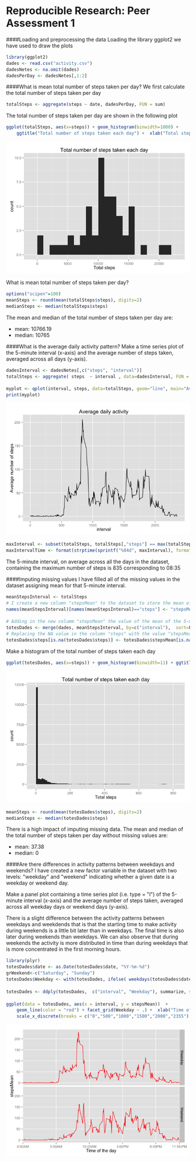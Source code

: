 # Reproducible Research: Peer Assessment 1

####Loading and preprocessing the data
Loading the library ggplot2 we have used to draw the plots


```r
library(ggplot2)
dades <- read.csv("activity.csv")
dadesNetes <- na.omit(dades)
dadesPerDay <- dadesNetes[,1:2]
```

####What is mean total number of steps taken per day?
We first calculate the total number of steps taken per day

```r
totalSteps <- aggregate(steps ~ date, dadesPerDay, FUN = sum)
```

The total number of steps taken per day are shown in the following plot

```r
ggplot(totalSteps, aes(x=steps)) + geom_histogram(binwidth=1000) + 
    ggtitle("Total number of steps taken each day") +  xlab("Total steps")    
```

![](PA1_template_files/figure-html/unnamed-chunk-3-1.png) 

What is mean total number of steps taken per day?

```r
options("scipen"=100)
meanSteps <- round(mean(totalSteps$steps), digits=2)
medianSteps <- median(totalSteps$steps)
```

The mean and median of the total number of steps taken per day are:  
- mean:  10766.19    
- median: 10765

####What is the average daily activity pattern?
Make a time series plot of the 5-minute interval (x-axis) and the average number of steps taken, averaged across all days (y-axis).


```r
dadesInterval <- dadesNetes[,c("steps", "interval")]
totalSteps <- aggregate( steps  ~ interval , data=dadesInterval, FUN = mean)

myplot <- qplot(interval, steps, data=totalSteps, geom="line", main="Average daily activity", ylab="Average number of steps") 
print(myplot)
```

![](PA1_template_files/figure-html/unnamed-chunk-5-1.png) 

```r
maxInterval <- subset(totalSteps, totalSteps[,"steps"] == max(totalSteps$steps))$interval
maxIntervalTime <- format(strptime(sprintf("%04d", maxInterval), format="%H%M"), format="%H:%M")
```

The 5-minute interval, on average across all the days in the dataset, containing the maximum number of steps is 835 corresponding to 08:35    

####Imputing missing values
I have filled  all of the missing values in the dataset assigning mean for that 5-minute interval.


```r
meanStepsInterval <- totalSteps 
# I create a new column "stepsMean" to the dataset to store the mean of the 5-minute interval of each row
names(meanStepsInterval)[names(meanStepsInterval)=="steps"] <- "stepsMean"

# Adding in the new columm "stepsMean" the value of the mean of the 5-minute interval for each row
totesDades <- merge(dades, meanStepsInterval, by=c("interval"),  sort=F)
# Replacing the NA value in the column "steps" with the value "stepsMean"
totesDades$steps[is.na(totesDades$steps)] <- totesDades$stepsMean[is.na(totesDades$steps)]
```

Make a histogram of the total number of steps taken each day 

```r
ggplot(totesDades, aes(x=steps)) + geom_histogram(binwidth=11) + ggtitle("Total number of steps taken each day") +  xlab("Total steps")   
```

![](PA1_template_files/figure-html/unnamed-chunk-7-1.png) 

```r
meanSteps <- round(mean(totesDades$steps), digits=2)
medianSteps <- median(totesDades$steps)
```

There is a high impact of imputing missing data. The mean and median of the total number of steps taken per day without missing values are:  
- mean:  37.38    
- median: 0

####Are there differences in activity patterns between weekdays and weekends?
I have created a new factor variable in the dataset with two levels: "weekday" and "weekend" indicating whether a given date is a weekday or weekend day.

Make a panel plot containing a time series plot (i.e. type = "l") of the 5-minute interval (x-axis) and the average number of steps taken, averaged across all weekday days or weekend days (y-axis). 

There is a slight difference between the activity patterns between weekdays and weekdends that is that the starting time to make activity during weekends is a little bit later than in weekdays. The final time is also later during weekends than weekdays.
We can also observe that during weekends the activity is more distributed in time than during weekdays that is more concentrated in the first morning hours.


```r
library(plyr)
totesDades$date <- as.Date(totesDades$date, "%Y-%m-%d")
grWeekend<-c("Saturday", "Sunday")
totesDades$Weekday <- with(totesDades, ifelse( weekdays(totesDades$date) %in% grWeekend, "Weekend", "Weekday"))

totesDades <- ddply(totesDades,  c("interval", "Weekday"), summarize, stepsMean=mean(steps))

ggplot(data = totesDades, aes(x = interval, y = stepsMean))  +
    geom_line(color = "red") + facet_grid(Weekday ~ .) +  xlab("Time of the day") +
    scale_x_discrete(breaks = c("0","500","1000","1500","2000","2355"), labels=c("0:00AM", "5:00AM", "10:00AM", "3:00PM", "8:00PM","11:55:PM"))
```

![](PA1_template_files/figure-html/unnamed-chunk-8-1.png) 
